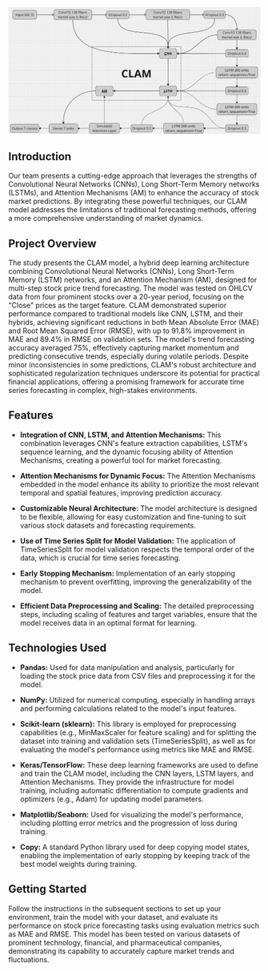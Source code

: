 

![Your Banner](data/2.png)

## Introduction 

Our team presents a cutting-edge approach that leverages the strengths of Convolutional Neural Networks (CNNs), Long Short-Term Memory networks (LSTMs), and Attention Mechanisms (AM) to enhance the accuracy of stock market predictions. By integrating these powerful techniques, our CLAM model addresses the limitations of traditional forecasting methods, offering a more comprehensive understanding of market dynamics.

## Project Overview

The study presents the CLAM model, a hybrid deep learning architecture combining Convolutional Neural Networks (CNNs), Long Short-Term Memory (LSTM) networks, and an Attention Mechanism (AM), designed for multi-step stock price trend forecasting. The model was tested on OHLCV data from four prominent stocks over a 20-year period, focusing on the "Close" prices as the target feature. CLAM demonstrated superior performance compared to traditional models like CNN, LSTM, and their hybrids, achieving significant reductions in both Mean Absolute Error (MAE) and Root Mean Squared Error (RMSE), with up to 91.8% improvement in MAE and 89.4% in RMSE on validation sets. The model's trend forecasting accuracy averaged 75%, effectively capturing market momentum and predicting consecutive trends, especially during volatile periods. Despite minor inconsistencies in some predictions, CLAM's robust architecture and sophisticated regularization techniques underscore its potential for practical financial applications, offering a promising framework for accurate time series forecasting in complex, high-stakes environments.

## Features

- **Integration of CNN, LSTM, and Attention Mechanisms:** This combination leverages CNN's feature extraction capabilities, LSTM's sequence learning, and the dynamic focusing ability of Attention Mechanisms, creating a powerful tool for market forecasting.

- **Attention Mechanisms for Dynamic Focus:** The Attention Mechanisms embedded in the model enhance its ability to prioritize the most relevant temporal and spatial features, improving prediction accuracy.

- **Customizable Neural Architecture:** The model architecture is designed to be flexible, allowing for easy customization and fine-tuning to suit various stock datasets and forecasting requirements.

- **Use of Time Series Split for Model Validation:** The application of TimeSeriesSplit for model validation respects the temporal order of the data, which is crucial for time series forecasting.

- **Early Stopping Mechanism:** Implementation of an early stopping mechanism to prevent overfitting, improving the generalizability of the model.

- **Efficient Data Preprocessing and Scaling:** The detailed preprocessing steps, including scaling of features and target variables, ensure that the model receives data in an optimal format for learning.
  

## Technologies Used

- **Pandas:** Used for data manipulation and analysis, particularly for loading the stock price data from CSV files and preprocessing it for the model.

- **NumPy:** Utilized for numerical computing, especially in handling arrays and performing calculations related to the model's input features.

- **Scikit-learn (sklearn):** This library is employed for preprocessing capabilities (e.g., MinMaxScaler for feature scaling) and for splitting the dataset into training and validation sets (TimeSeriesSplit), as well as for evaluating the model's performance using metrics like MAE and RMSE.

- **Keras/TensorFlow:** These deep learning frameworks are used to define and train the CLAM model, including the CNN layers, LSTM layers, and Attention Mechanisms. They provide the infrastructure for model training, including automatic differentiation to compute gradients and optimizers (e.g., Adam) for updating model parameters.

- **Matplotlib/Seaborn:** Used for visualizing the model's performance, including plotting error metrics and the progression of loss during training.

- **Copy:** A standard Python library used for deep copying model states, enabling the implementation of early stopping by keeping track of the best model weights during training.


## Getting Started

Follow the instructions in the subsequent sections to set up your environment, train the model with your dataset, and evaluate its performance on stock price forecasting tasks using evaluation metrics such as MAE and RMSE. This model has been tested on various datasets of prominent technology, financial, and pharmaceutical companies, demonstrating its capability to accurately capture market trends and fluctuations.
